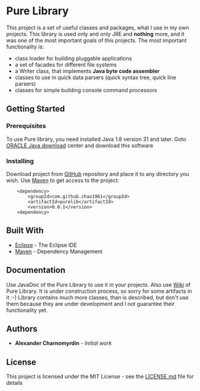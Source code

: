 # Pure Library

This project is a set of useful classes and packages, what I use in my own projects. This library is used only and only JRE and **nothing** more, and it was one of the most important goals of this projects. The most important functionality is:

* class loader for building pluggable applications
* a set of facades for different file systems
* a Writer class, that implements **Java byte code assembler**
* classes to use in quick data parsers (quick syntax tree, quick line parsers)
* classes for simple building console command processors

## Getting Started

### Prerequisites

To use Pure library, you need installed Java 1.8 version 31 and later. Goto [ORACLE Java download](https://www.oracle.com/downloads/index.html) center and download this software

### Installing

Download project from [GitHub](https://github.com/chav1961/purelib) repository and place it to any directory you wish. Use [Maven](https://maven.apache.org/) to get access to the project:

```
	<dependency>
		<groupId>com.github.chav1961</groupId>
		<artifactId>purelib</artifactId>
		<version>0.0.1</version>
	<dependency>
```

## Built With

* [Eclipse](http://www.eclipse.org) - The Eclipse IDE
* [Maven](https://maven.apache.org/) - Dependency Management

## Documentation

Use JavaDoc of the Pure Library to use it in your projects. Also use [Wiki](https://github.com/chav1961/purelib/wiki) of Pure Library. It is under construction process, so sorry for some artifacts in it :-) Library contains much more classes, than is described, but don't use them because they are under development and I not guarantee their functionality yet.

## Authors

* **Alexander Charnomyrdin** - *Initial work* 

## License

This project is licensed under the MIT License - see the [LICENSE.md](LICENSE.md) file for details
